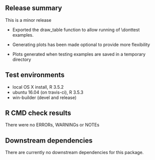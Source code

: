 ## Release summary

This is a minor release

* Exported the draw_table function to allow 
  running of \donttest examples.
  
* Generating plots has been made optional to provide
  more flexibility
  
* Plots generated when testing examples are saved in a 
  temporary directory


## Test environments
* local OS X install, R 3.5.2
* ubuntu 16.04 (on travis-ci), R 3.5.3
* win-builder (devel and release)

## R CMD check results
There were no ERRORs, WARNINGs or NOTEs

## Downstream dependencies
There are currently no downstream dependencies for this package.